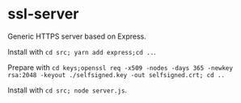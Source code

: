 # ssl-server
Generic HTTPS server based on Express.


Install with `cd src; yarn add express;cd ..`.

Prepare with `cd keys;openssl req -x509 -nodes -days 365 -newkey rsa:2048 -keyout ./selfsigned.key -out selfsigned.crt; cd ..`

Install with `cd src; node server.js`.



